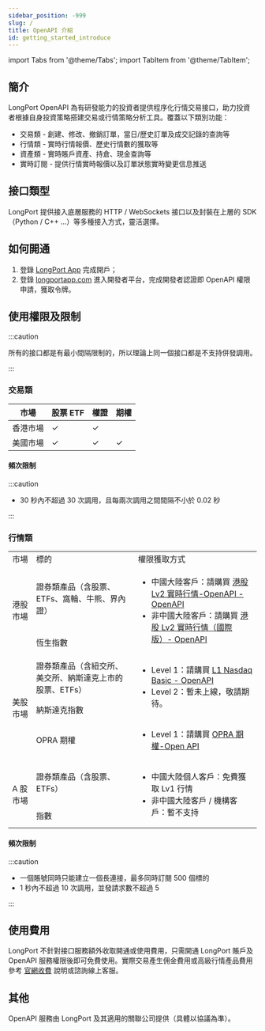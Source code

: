 ```yaml
---
sidebar_position: -999
slug: /
title: OpenAPI 介紹
id: getting_started_introduce
---
```


import Tabs from '@theme/Tabs';
import TabItem from '@theme/TabItem';

## 簡介

LongPort OpenAPI 為有研發能力的投資者提供程序化行情交易接口，助力投資者根據自身投資策略搭建交易或行情策略分析工具。覆蓋以下類別功能：

- 交易類 - 創建、修改、撤銷訂單，當日/歷史訂單及成交記錄的查詢等
- 行情類 - 實時行情報價、歷史行情數的獲取等
- 資產類 - 實時賬戶資產、持倉、現金查詢等
- 實時訂閱 - 提供行情實時報價以及訂單狀態實時變更信息推送

## 接口類型

LongPort 提供接入底層服務的 HTTP / WebSockets 接口以及封裝在上層的 SDK（Python / C++ ...）等多種接入方式，靈活選擇。

## 如何開通

1. 登錄 [LongPort App](https://longportapp.com/download) 完成開戶；
2. 登錄 [longportapp.com](https://longportapp.com) 進入開發者平台，完成開發者認證即 OpenAPI 權限申請，獲取令牌。

## 使用權限及限制

:::caution

所有的接口都是有最小間隔限制的，所以理論上同一個接口都是不支持併發調用。

:::

### 交易類

| 市場     | 股票 ETF | 權證 | 期權 |
| -------- | -------- | ---- | ---- |
| 香港市場 | ✓        | ✓    |      |
| 美國市場 | ✓        | ✓    | ✓    |

#### 頻次限制

:::caution

- 30 秒內不超過 30 次調用，且每兩次調用之間間隔不小於 0.02 秒

:::

### 行情類

<table>
    <tr>
        <td>市場</td>
        <td>標的</td>
        <td>權限獲取方式</td>
    </tr>
    <tr>
        <td rowspan="2">港股市場</td>
        <td>證券類產品（含股票、ETFs、窩輪、牛熊、界內證）</td>
        <td rowspan="2">
            <ul>
            <li>中國大陸客戶：請購買 <a href="https://activity.lbkrs.com/spa/mall?market=HK">港股 Lv2 實時行情-OpenAPI - OpenAPI</a></li>
            <li>非中國大陸客戶：請購買 <a href="https://activity.lbkrs.com/spa/mall?market=HK">港股 Lv2 實時行情（國際版）- OpenAPI</a></li>
            </ul>
        </td>
    </tr>
    <tr>
        <td>恆生指數</td>
    </tr>
    <tr>
        <td rowspan="3">美股市場</td>
        <td>證券類產品（含紐交所、美交所、納斯達克上市的股票、ETFs）</td>
        <td rowspan="2">
            <ul>
            <li>Level 1：請購買 <a href="https://activity.lbkrs.com/spa/mall?market=US">L1 Nasdaq Basic - OpenAPI</a></li>
            <li>Level 2：暫未上線，敬請期待。 </li>
            </ul>
        </td>
    </tr>
    <tr>
        <td>納斯達克指數</td>
    </tr>
    <tr>
        <td>OPRA 期權</td>
        <td>
            <ul>
            <li>Level 1：請購買 <a href="https://activity.lbkrs.com/spa/mall?market=US">OPRA 期權-Open API</a></li>
            </ul>
        </td>
    </tr>
    <tr>
        <td rowspan="2">A 股市場</td>
        <td>證券類產品（含股票、ETFs）</td>
        <td rowspan="2">
        <ul>
            <li>中國大陸個人客戶：免費獲取 Lv1 行情</li>
            <li>非中國大陸客戶 / 機構客戶：暫不支持</li>
        </ul>
        </td>
    </tr>
    <tr>
        <td>指數</td>
    </tr>
</table>

#### 頻次限制

:::caution

- 一個賬號同時只能建立一個長連接，最多同時訂閱 500 個標的
- 1 秒內不超過 10 次調用，並發請求數不超過 5

:::

## 使用費用

LongPort 不針對接口服務額外收取開通或使用費用，只需開通 LongPort 賬戶及 OpenAPI 服務權限後即可免費使用。實際交易產生佣金費用或高級行情產品費用參考 [官網收費](https://longbridge.hk/rate) 說明或諮詢線上客服。

## 其他

OpenAPI 服務由 LongPort 及其適用的關聯公司提供（具體以協議為準）。
